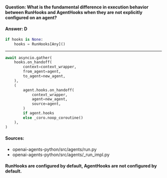 #### Question: What is the fundamental difference in execution behavior between RunHooks and AgentHooks when they are not explicitly configured on an agent?

#### Answer: D

```python
if hooks is None:
    hooks = RunHooks[Any]()
```
---

```python
await asyncio.gather(
    hooks.on_handoff(
        context=context_wrapper,
        from_agent=agent,
        to_agent=new_agent,
    ),
    (
        agent.hooks.on_handoff(
            context_wrapper,
            agent=new_agent,
            source=agent,
        )
        if agent.hooks
        else _coro.noop_coroutine()
    ),
)
```

#### Sources: 
* openai-agents-python/src/agents/run.py
* openai-agents-python/src/agents/_run_impl.py

#### RunHooks are configured by default, AgentHooks are not configured by default.
